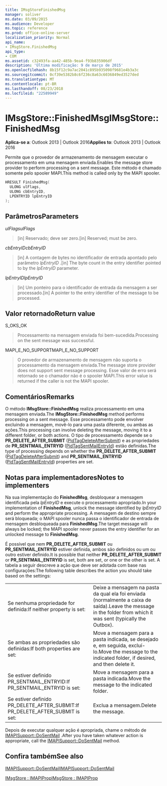 ```yaml
---
title: IMsgStoreFinishedMsg
manager: soliver
ms.date: 03/09/2015
ms.audience: Developer
ms.topic: reference
ms.prod: office-online-server
localization_priority: Normal
api_name:
- IMsgStore.FinishedMsg
api_type:
- COM
ms.assetid: c32493fa-aa42-485b-9ea4-f93b835906df
description: 'Última modificação: 9 de março de 2015'
ms.openlocfilehash: 8b15f12c9a7ac2041c895b935098f9681e4b3a3c
ms.sourcegitcommit: 0cf39e5382b8c6f236c8a63c6036849ed3527ded
ms.translationtype: MT
ms.contentlocale: pt-BR
ms.lasthandoff: 08/23/2018
ms.locfileid: "22589949"
---
```

# <a name="imsgstorefinishedmsg"></a><span data-ttu-id="32a4f-103">IMsgStore::FinishedMsg</span><span class="sxs-lookup"><span data-stu-id="32a4f-103">IMsgStore::FinishedMsg</span></span>

  
  
<span data-ttu-id="32a4f-104">**Aplica-se a**: Outlook 2013 | Outlook 2016</span><span class="sxs-lookup"><span data-stu-id="32a4f-104">**Applies to**: Outlook 2013 | Outlook 2016</span></span> 
  
<span data-ttu-id="32a4f-105">Permite que o provedor de armazenamento de mensagem executar o processamento em uma mensagem enviada.</span><span class="sxs-lookup"><span data-stu-id="32a4f-105">Enables the message store provider to perform processing on a sent message.</span></span> <span data-ttu-id="32a4f-106">Este método é chamado somente pelo spooler MAPI.</span><span class="sxs-lookup"><span data-stu-id="32a4f-106">This method is called only by the MAPI spooler.</span></span>
  
```cpp
HRESULT FinishedMsg(
  ULONG ulFlags,
  ULONG cbEntryID,
  LPENTRYID lpEntryID
);
```

## <a name="parameters"></a><span data-ttu-id="32a4f-107">Parâmetros</span><span class="sxs-lookup"><span data-stu-id="32a4f-107">Parameters</span></span>

 <span data-ttu-id="32a4f-108">_ulFlags_</span><span class="sxs-lookup"><span data-stu-id="32a4f-108">_ulFlags_</span></span>
  
> <span data-ttu-id="32a4f-109">[in] Reservado; deve ser zero.</span><span class="sxs-lookup"><span data-stu-id="32a4f-109">[in] Reserved; must be zero.</span></span>
    
 <span data-ttu-id="32a4f-110">_cbEntryID_</span><span class="sxs-lookup"><span data-stu-id="32a4f-110">_cbEntryID_</span></span>
  
> <span data-ttu-id="32a4f-111">[in] A contagem de bytes no identificador de entrada apontado pelo parâmetro _lpEntryID_ .</span><span class="sxs-lookup"><span data-stu-id="32a4f-111">[in] The byte count in the entry identifier pointed to by the  _lpEntryID_ parameter.</span></span> 
    
 <span data-ttu-id="32a4f-112">_lpEntryID_</span><span class="sxs-lookup"><span data-stu-id="32a4f-112">_lpEntryID_</span></span>
  
> <span data-ttu-id="32a4f-113">[in] Um ponteiro para o identificador de entrada da mensagem a ser processado.</span><span class="sxs-lookup"><span data-stu-id="32a4f-113">[in] A pointer to the entry identifier of the message to be processed.</span></span>
    
## <a name="return-value"></a><span data-ttu-id="32a4f-114">Valor retornado</span><span class="sxs-lookup"><span data-stu-id="32a4f-114">Return value</span></span>

<span data-ttu-id="32a4f-115">S_OK</span><span class="sxs-lookup"><span data-stu-id="32a4f-115">S_OK</span></span> 
  
> <span data-ttu-id="32a4f-116">Processamento na mensagem enviada foi bem-sucedida.</span><span class="sxs-lookup"><span data-stu-id="32a4f-116">Processing on the sent message was successful.</span></span>
    
<span data-ttu-id="32a4f-117">MAPI_E_NO_SUPPORT</span><span class="sxs-lookup"><span data-stu-id="32a4f-117">MAPI_E_NO_SUPPORT</span></span> 
  
> <span data-ttu-id="32a4f-118">O provedor de armazenamento de mensagem não suporta o processamento da mensagem enviada.</span><span class="sxs-lookup"><span data-stu-id="32a4f-118">The message store provider does not support sent message processing.</span></span> <span data-ttu-id="32a4f-119">Esse valor de erro será retornado se o chamador não é o spooler MAPI.</span><span class="sxs-lookup"><span data-stu-id="32a4f-119">This error value is returned if the caller is not the MAPI spooler.</span></span>
    
## <a name="remarks"></a><span data-ttu-id="32a4f-120">Comentários</span><span class="sxs-lookup"><span data-stu-id="32a4f-120">Remarks</span></span>

<span data-ttu-id="32a4f-121">O método **IMsgStore::FinishedMsg** realiza processamento em uma mensagem enviada.</span><span class="sxs-lookup"><span data-stu-id="32a4f-121">The **IMsgStore::FinishedMsg** method performs processing on a sent message.</span></span> <span data-ttu-id="32a4f-122">Esse processamento pode envolver excluindo a mensagem, movê-lo para uma pasta diferente, ou ambas as ações.</span><span class="sxs-lookup"><span data-stu-id="32a4f-122">This processing can involve deleting the message, moving it to a different folder, or both actions.</span></span> <span data-ttu-id="32a4f-123">O tipo de processamento depende se o **PR_DELETE_AFTER_SUBMIT** ([PidTagDeleteAfterSubmit](pidtagdeleteaftersubmit-canonical-property.md)) e as propriedades de **PR_SENTMAIL_ENTRYID** ([PidTagSentMailEntryId](pidtagsentmailentryid-canonical-property.md)) estão definidas.</span><span class="sxs-lookup"><span data-stu-id="32a4f-123">The type of processing depends on whether the **PR_DELETE_AFTER_SUBMIT** ([PidTagDeleteAfterSubmit](pidtagdeleteaftersubmit-canonical-property.md)) and **PR_SENTMAIL_ENTRYID** ([PidTagSentMailEntryId](pidtagsentmailentryid-canonical-property.md)) properties are set.</span></span> 
  
## <a name="notes-to-implementers"></a><span data-ttu-id="32a4f-124">Notas para implementadores</span><span class="sxs-lookup"><span data-stu-id="32a4f-124">Notes to implementers</span></span>

<span data-ttu-id="32a4f-125">Na sua implementação do **FinishedMsg**, desbloquear a mensagem identificada pela _lpEntryID_ e execute o processamento apropriado.</span><span class="sxs-lookup"><span data-stu-id="32a4f-125">In your implementation of **FinishedMsg**, unlock the message identified by  _lpEntryID_ and perform the appropriate processing.</span></span> <span data-ttu-id="32a4f-126">A mensagem de destino sempre será bloqueada; o MAPI spooler nunca passa o identificador de entrada de mensagem desbloqueada para **FinishedMsg**.</span><span class="sxs-lookup"><span data-stu-id="32a4f-126">The target message will always be locked; the MAPI spooler never passes the entry identifier for an unlocked message to **FinishedMsg**.</span></span>
  
<span data-ttu-id="32a4f-127">É possível que nem **PR_DELETE_AFTER_SUBMIT** ou **PR_SENTMAIL_ENTRYID** estiver definida, ambos são definidos ou um ou outro estiver definido.</span><span class="sxs-lookup"><span data-stu-id="32a4f-127">It is possible that neither **PR_DELETE_AFTER_SUBMIT** or **PR_SENTMAIL_ENTRYID** is set, both are set, or one or the other is set.</span></span> <span data-ttu-id="32a4f-128">A tabela a seguir descreve a ação que deve ser adotada com base nas configurações:</span><span class="sxs-lookup"><span data-stu-id="32a4f-128">The following table describes the action you should take based on the settings:</span></span> 
  
|||
|:-----|:-----|
|<span data-ttu-id="32a4f-129">Se nenhuma propriedade for definida:</span><span class="sxs-lookup"><span data-stu-id="32a4f-129">If neither property is set:</span></span>  <br/> |<span data-ttu-id="32a4f-130">Deixe a mensagem na pasta da qual ela foi enviada (normalmente a caixa de saída).</span><span class="sxs-lookup"><span data-stu-id="32a4f-130">Leave the message in the folder from which it was sent (typically the Outbox).</span></span>  <br/> |
|<span data-ttu-id="32a4f-131">Se ambas as propriedades são definidas:</span><span class="sxs-lookup"><span data-stu-id="32a4f-131">If both properties are set:</span></span>  <br/> |<span data-ttu-id="32a4f-132">Move a mensagem para a pasta indicada, se desejado e, em seguida, excluí-lo.</span><span class="sxs-lookup"><span data-stu-id="32a4f-132">Move the message to the indicated folder, if desired, and then delete it.</span></span>  <br/> |
|<span data-ttu-id="32a4f-133">Se estiver definido PR_SENTMAIL_ENTRYID:</span><span class="sxs-lookup"><span data-stu-id="32a4f-133">If PR_SENTMAIL_ENTRYID is set:</span></span>  <br/> |<span data-ttu-id="32a4f-134">Move a mensagem para a pasta indicada.</span><span class="sxs-lookup"><span data-stu-id="32a4f-134">Move the message to the indicated folder.</span></span>  <br/> |
|<span data-ttu-id="32a4f-135">Se estiver definido PR_DELETE_AFTER_SUBMIT:</span><span class="sxs-lookup"><span data-stu-id="32a4f-135">If PR_DELETE_AFTER_SUBMIT is set:</span></span>  <br/> |<span data-ttu-id="32a4f-136">Exclua a mensagem.</span><span class="sxs-lookup"><span data-stu-id="32a4f-136">Delete the message.</span></span>  <br/> |
   
<span data-ttu-id="32a4f-137">Depois de executar qualquer ação é apropriada, chame o método de [IMAPISupport::DoSentMail](imapisupport-dosentmail.md) .</span><span class="sxs-lookup"><span data-stu-id="32a4f-137">After you have taken whatever action is appropriate, call the [IMAPISupport::DoSentMail](imapisupport-dosentmail.md) method.</span></span> 
  
## <a name="see-also"></a><span data-ttu-id="32a4f-138">Confira também</span><span class="sxs-lookup"><span data-stu-id="32a4f-138">See also</span></span>



[<span data-ttu-id="32a4f-139">IMAPISupport::DoSentMail</span><span class="sxs-lookup"><span data-stu-id="32a4f-139">IMAPISupport::DoSentMail</span></span>](imapisupport-dosentmail.md)
  
[<span data-ttu-id="32a4f-140">IMsgStore : IMAPIProp</span><span class="sxs-lookup"><span data-stu-id="32a4f-140">IMsgStore : IMAPIProp</span></span>](imsgstoreimapiprop.md)


